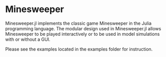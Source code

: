 # Minesweeper

[docs-dev-img]: https://img.shields.io/badge/docs-dev-blue.svg
[docs-dev-url]: https://juliadocs.github.io/Minesweeper.jl/dev

Minesweeper.jl implements the classic game Minesweeper in the Julia programming language. The modular design used in Minesweeper.jl allows Minesweeper to be played interactively or to be used in model simulations with or without a GUI.

Please see the examples located in the examples folder for instruction.

